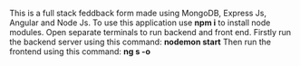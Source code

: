 This is a full stack feddback form made using MongoDB, Express Js, Angular and Node Js. 
To use this application use **npm i** to install node modules.
Open separate terminals to run backend and front end.
Firstly run the backend server using this command: 
**nodemon start**
Then run the frontend using this command:
**ng s -o**
